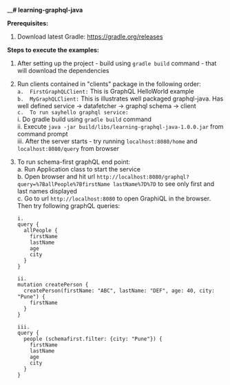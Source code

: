 __**# learning-graphql-java**

**Prerequisites:**
1.  Download latest Gradle: https://gradle.org/releases

**Steps to execute the examples:**
1.  After setting up the project - build using `gradle build` command - that will download the dependencies
2.  Run clients contained in "clients" package in the following order:<br>
    `a.  FirstGraphQLClient:` This is GraphQL HelloWorld example<br> 
    `b.  MyGraphQLClient:` This is illustrates well packaged graphql-java. Has well defined service -> datafetcher -> graphql schema -> client<br>
    `c.  To run sayhello graphql service:`<br>
        i.      Do gradle build using `gradle build` command<br> 
        ii.     Execute `java -jar build/libs/learning-graphql-java-1.0.0.jar` from command prompt<br>
        iii.    After the server starts - try running `localhost:8080/home` and `localhost:8080/query` from browser
3.  To run schema-first graphQL end point:<br>
    a.  Run Application class to start the service<br> 
    b.  Open browser and hit url `http://localhost:8080/graphql?query=%7BallPeople%7BfirstName lastName%7D%7D` to see only first and last names displayed<br>
    c.  Go to url `http://localhost:8080` to open GraphiQL in the browser. Then try following graphQL queries:<br>
    
        i.
        query {
          allPeople {
            firstName
            lastName
            age
            city
          }
        }

        ii.
        mutation createPerson {
          createPerson(firstName: "ABC", lastName: "DEF", age: 40, city: "Pune") {
            firstName
          }
        }

        iii.
        query {
          people (schemafirst.filter: {city: "Pune"}) {
            firstName
            lastName
            age
            city
          }
        }